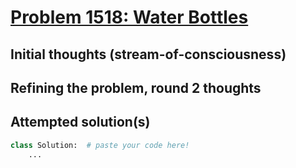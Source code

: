 # [Problem 1518: Water Bottles](https://leetcode.com/problems/water-bottles)

## Initial thoughts (stream-of-consciousness)

## Refining the problem, round 2 thoughts

## Attempted solution(s)
```python
class Solution:  # paste your code here!
    ...
```
